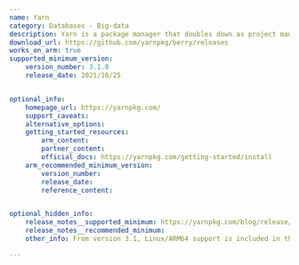 ```yaml
---
name: Yarn
category: Databases - Big-data
description: Yarn is a package manager that doubles down as project manager. Whether user work on simple projects or industry monorepos, whether users are an open source developer or an enterprise user.
download_url: https://github.com/yarnpkg/berry/releases
works_on_arm: true
supported_minimum_version:
    version_number: 3.1.0
    release_date: 2021/10/25


optional_info:
    homepage_url: https://yarnpkg.com/
    support_caveats:
    alternative_options:
    getting_started_resources:
        arm_content:
        partner_content:
        official_docs: https://yarnpkg.com/getting-started/install
    arm_recommended_minimum_version:
        version_number:
        release_date:
        reference_content:


optional_hidden_info:
    release_notes__supported_minimum: https://yarnpkg.com/blog/release/3.1
    release_notes__recommended_minimum:
    other_info: From version 3.1, Linux/ARM64 support is included in the .yarnc.yml (The user will be able to configure Yarn's internal settings in this file), kindly refer [here](https://yarnpkg.com/configuration/yarnrc#supportedArchitectures)

---
```


